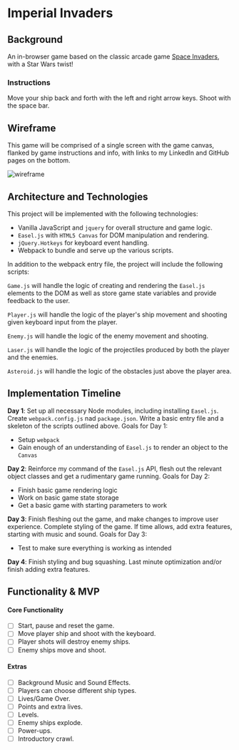 # Imperial Invaders

## Background

An in-browser game based on the classic arcade game [Space Invaders](https://en.wikipedia.org/wiki/Space_Invaders), with a Star Wars twist!

### Instructions

Move your ship back and forth with the left and right arrow keys. Shoot with the space bar.

## Wireframe

This game will be comprised of a single screen with the game canvas, flanked by game instructions and info, with links to my LinkedIn and GitHub pages on the bottom.

![wireframe](./assets/images/Imperial_Invaders_Wireframe.png)

## Architecture and Technologies

This project will be implemented with the following technologies:

* Vanilla JavaScript and `jquery` for overall structure and game logic.
* `Easel.js` with `HTML5 Canvas` for DOM manipulation and rendering.
* `jQuery.Hotkeys` for keyboard event handling.
* Webpack to bundle and serve up the various scripts.

In addition to the webpack entry file, the project will include the following scripts:

`Game.js` will handle the logic of creating and rendering the `Easel.js` elements to the DOM as well as store game state variables and provide feedback to the user.

`Player.js` will handle the logic of the player's ship movement and shooting given keyboard input from the player.

`Enemy.js` will handle the logic of the enemy movement and shooting.

`Laser.js` will handle the logic of the projectiles produced by both the player and the enemies.

`Asteroid.js` will handle the logic of the obstacles just above the player area.

## Implementation Timeline

**Day 1**: Set up all necessary Node modules, including installing `Easel.js`. Create `webpack.config.js` nad `package.json`. Write a basic entry file and a skeleton of the scripts outlined above. Goals for Day 1:

* Setup `webpack`
* Gain enough of an understanding of `Easel.js` to render an object to the `Canvas`

**Day 2**: Reinforce my command of the `Easel.js` API, flesh out the relevant object classes and get a rudimentary game running. Goals for Day 2:

* Finish basic game rendering logic
* Work on basic game state storage
* Get a basic game with starting parameters to work

**Day 3**: Finish fleshing out the game, and make changes to improve user experience. Complete styling of the game. If time allows, add extra features, starting with music and sound. Goals for Day 3:

* Test to make sure everything is working as intended

**Day 4**: Finish styling and bug squashing. Last minute optimization and/or finish adding extra features.

## Functionality & MVP

#### Core Functionality

- [ ] Start, pause and reset the game.
- [ ] Move player ship and shoot with the keyboard.
- [ ] Player shots will destroy enemy ships.
- [ ] Enemy ships move and shoot.

#### Extras

- [ ] Background Music and Sound Effects.
- [ ] Players can choose different ship types.
- [ ] Lives/Game Over.
- [ ] Points and extra lives.
- [ ] Levels.
- [ ] Enemy ships explode.
- [ ] Power-ups.
- [ ] Introductory crawl.

